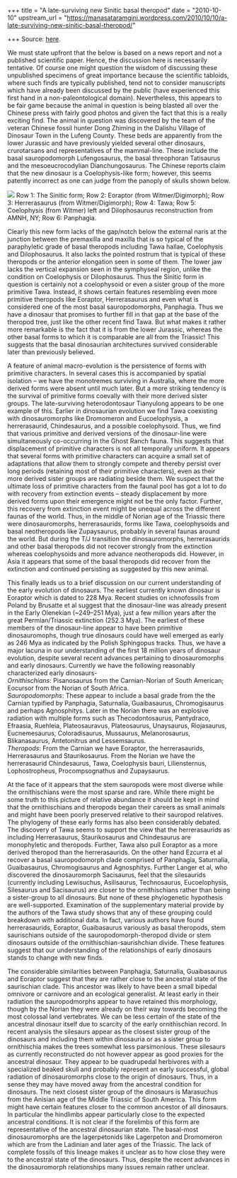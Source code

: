 +++
title = "A late-surviving new Sinitic basal theropod"
date = "2010-10-10"
upstream_url = "https://manasataramgini.wordpress.com/2010/10/10/a-late-surviving-new-sinitic-basal-theropod/"

+++
Source: [here](https://manasataramgini.wordpress.com/2010/10/10/a-late-surviving-new-sinitic-basal-theropod/).

We must state upfront that the below is based on a news report and not a published scientific paper. Hence, the discussion here is necessarily tentative. Of course one might question the wisdom of discussing these unpublished specimens of great importance because the scientific tabloids, where such finds are typically published, tend not to consider manuscripts which have already been discussed by the public (have experienced this first hand in a non-paleontological domain). Nevertheless, this appears to be fair game because the animal in question is being blasted all over the Chinese press with fairly good photos and given the fact that this is a really exciting find. The animal in question was discovered by the team of the veteran Chinese fossil hunter Dong Zhiming in the Dalishu Village of Dinosaur Town in the Lufeng County. These beds are apparently from the lower Jurassic and have previously yielded several other dinosaurs, crurotarsans and representatives of the mammal-line. These include the basal sauropodomorph Lufengosaurus, the basal threophoran Tatisaurus and the mesoeucrocodylian Dianchungosaurus. The Chinese reports claim that the new dinosaur is a Coelophysis-like form; however, this seems patently incorrect as one can judge from the panoply of skulls shown below.

[![](https://i2.wp.com/lh3.ggpht.com/_hjuA1bE0hBw/TLIDL8xVpRI/AAAAAAAAB9k/A1yEHHUlAcE/s800/Sample%20Pictures.jpg)](http://picasaweb.google.com/lh/photo/PvDzcj7OSn7ugdNMSxN8Sg?feat=embedwebsite) Row 1: The Sinitic form; Row 2: Eoraptor (from Witmer/Digimorph); Row 3: Herrerasaurus (from Witmer/Digimorph); Row 4: Tawa; Row 5: Coelophysis
(from Witmer) left and Dilophosaurus reconstruction from AMNH, NY; Row
6: Panphagia.

Clearly this new form lacks of the gap/notch below the external naris at the junction between the premaxilla and maxilla that is so typical of the paraphyletic grade of basal theropods including Tawa hallae, Coelophysis and Dilophosaurus. It also lacks the pointed rostrum that is typical of these theropods or the anterior elongation seen in some of them. The lower jaw lacks the vertical expansion seen in the symphyseal region, unlike the condition on Coelophysis or Dilophosaurus. Thus the Sinitic form in question is certainly not a coelophysoid or even a sister group of the more primitive Tawa. Instead, it shows certain features resembling even more primitive theropods like Eoraptor, Herrerasaurus and even what is considered one of the most basal sauropodomorphs, Panphagia. Thus we have a dinosaur that promises to further fill in that gap at the base of the theropod tree, just like the other recent find Tawa. But what makes it rather more remarkable is the fact that it is from the lower Jurassic, whereas the other basal forms to which it is comparable are all from the Triassic! This suggests that the basal dinosaurian architectures survived considerable later than previously believed.

A feature of animal macro-evolution is the persistence of forms with primitive characters. In several cases this is accompanied by spatial isolation – we have the monotremes surviving in Australia, where the more derived forms were absent until much later. But a more striking tendency is the survival of primitive forms coevally with their more derived sister groups. The late-surviving heterodontosaur Tianyulong appears to be one example of this. Earlier in dinosaurian evolution we find Tawa coexisting with dinosauromorphs like Dromomeron and Eucoelophysis, a herrerasaurid, Chindesaurus, and a possible coelophysoid. Thus, we find that various primitive and derived versions of the dinosaur-line were simultaneously co-occurring in the Ghost Ranch fauna. This suggests that displacement of primitive characters is not all temporally uniform. It appears that several forms with primitive characters can acquire a small set of adaptations that allow them to strongly compete and thereby persist over long periods (retaining most of their primitive characters), even as their more derived sister groups are radiating beside them. We suspect that the ultimate loss of primitive characters from the faunal pool has got a lot to do with recovery from extinction events – steady displacement by more derived forms upon their emergence might not be the only factor. Further, this recovery from extinction event might be unequal across the different faunas of the world. Thus, in the middle of Norian age of the Triassic there were dinosauromorphs, herrerasaurids, forms like Tawa, coelophysoids and basal neotheropods like Zupaysaurus, probably in several faunas around the world. But during the T/J transition the dinosauromorphs, herrerasaurids and other basal theropods did not recover strongly from the extinction whereas coelophysoids and more advance neotheropods did. However, in Asia it appears that some of the basal theropods did recover from the extinction and continued persisting as suggested by this new animal.

This finally leads us to a brief discussion on our current understanding of the early evolution of dinosaurs. The earliest currently known dinosaur is Eoraptor which is dated to 228 Mya. Recent studies on ichnofossils from Poland by Brusatte et al suggest that the dinosaur-line was already present in the Early Olenekian (\~249–251 Mya), just a few million years after the great Permian/Triassic extinction (252.3 Mya). The earliest of these members of the dinosaur-line appear to have been primitive dinosauromophs, though true dinosaurs could have well emerged as early as 246 Mya as indicated by the Polish Sphingopus tracks. Thus, we have a major lacuna in our understanding of the first 18 million years of dinosaur evolution, despite several recent advances pertaining to dinosauromorphs and early dinosaurs. Currently we have the following reasonably characterized early dinosaurs-  
*Ornithischians*: Pisanosaurus from the Carnian-Norian of South
American; Eocursor from the Norian of South Africa.  
*Sauropodomorphs*: These appear to include a basal grade from the the
Carnian typified by Panphagia, Saturnalia, Guaibasaurus, Chromogisaurus and perhaps Agnosphitys. Later in the Norian there was an explosive radiation with multiple forms such as Thecodontosaurus, Pantydraco, Efraasia, Ruehleia, Plateosauravus, Plateosaurus, Unaysaurus, Riojasaurus, Eucnemesaurus, Coloradisaurus, Mussaurus, Melanorosaurus, Blikanasaurus, Antetonitrus and Lessemsaurus.  
*Theropods*: From the Carnian we have Eoraptor, the herrerasaurids,
Herrerasaurus and Staurikosaurus. From the Norian we have the herrerasaurid Chindesaurus, Tawa, Coelophysis bauri, Liliensternus, Lophostropheus, Procompsognathus and Zupaysaurus.

At the face of it appears that the stem sauropods were most diverse while the ornithischians were the most sparse and rare. While there might be some truth to this picture of relative abundance it should be kept in mind that the ornithischians and theropods began their careers as small animals and might have been poorly preserved relative to their sauropod relatives. The phylogeny of these early forms has also been considerably debated. The discovery of Tawa seems to support the view that the herrerasaurids as including Herrerasaurus, Staurikosaurus and Chindesaurus are monophyletic and theropods. Further, Tawa also pull Eoraptor as a more derived theropod than the herrerasaurids. On the other hand Ezcurra et al recover a basal sauropodomorph clade comprised of Panphagia, Saturnalia, Guaibasaurus, Chromogisaurus and Agnosphitys. Further Langer et al, who discovered the dinosauromorph Sacisaurus, feel that the silesaurids (currently including Lewisuchus, Asilisaurus, Technosaurus, Eucoelophysis, Silesaurus and Sacisaurus) are closer to the ornithischians rather than being a sister-group to all dinosaurs. But none of these phylogenetic hypothesis are well-supported. Examination of the supplementary material provide by the authors of the Tawa study shows that any of these grouping could breakdown with additional data. In fact, various authors have found herrerasaurids, Eoraptor, Guaibasaurus variously as basal theropods, stem saurischians outside of the sauropodomorph-theropod divide or stem dinosaurs outside of the ornithischian-saurishchian divide. These features suggest that our understanding of the relationships of early dinosaurs stands to change with new finds.

The considerable similarities between Panphagia, Saturnalia, Guaibasaurus and Eoraptor suggest that they are rather close to the ancestral state of the saurischian clade. This ancestor was likely to have been a small bipedal omnivore or carnivore and an ecological generalist. At least early in their radiation the sauropodmorphs appear to have retained this morphology, though by the Norian they were already on their way towards becoming the most colossal land vertebrates. We can be less certain of the state of the ancestral dinosaur itself due to scarcity of the early ornithischian record. In recent analysis the silesaurs appear as the closest sister group of the dinosaurs and including them within dinosauria or as a sister group to ornithischia makes the trees somewhat less parsimonious. These silesaurs as currently reconstructed do not however appear as good proxies for the ancestral dinosaur. They appear to be quadrupedal herbivores with a specialized beaked skull and probably represent an early successful, global radiation of dinosauromorphs close to the origin of dinosaurs. Thus, in a sense they may have moved away from the ancestral condition for dinosaurs. The next closest sister group of the dinosaurs is Marasuchus from the Anisian age of the Middle Triassic of South America. This form might have certain features closer to the common ancestor of all dinosaurs. In particular the hindlimbs appear particularly close to the expected ancestral conditions. It is not clear if the forelimbs of this form are representative of the ancestral dinosaurian state. The basal-most dinosauromorphs are the lagerpetonids like Lagerpeton and Dromomeron which are from the Ladinian and later ages of the Triassic. The lack of complete fossils of this lineage makes it unclear as to how close they were to the ancestral state of the dinosaurs. Thus, despite the recent advances in the dinosauromorph relationships many issues remain rather unclear.

